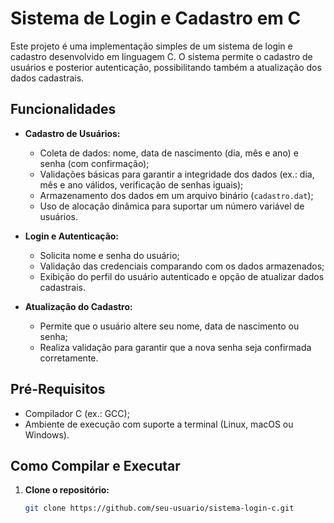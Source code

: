 # Sistema de Login e Cadastro em C

Este projeto é uma implementação simples de um sistema de login e cadastro desenvolvido em linguagem C. O sistema permite o cadastro de usuários e posterior autenticação, possibilitando também a atualização dos dados cadastrais.

## Funcionalidades

- **Cadastro de Usuários:**
  - Coleta de dados: nome, data de nascimento (dia, mês e ano) e senha (com confirmação);
  - Validações básicas para garantir a integridade dos dados (ex.: dia, mês e ano válidos, verificação de senhas iguais);
  - Armazenamento dos dados em um arquivo binário (`cadastro.dat`);
  - Uso de alocação dinâmica para suportar um número variável de usuários.

- **Login e Autenticação:**
  - Solicita nome e senha do usuário;
  - Validação das credenciais comparando com os dados armazenados;
  - Exibição do perfil do usuário autenticado e opção de atualizar dados cadastrais.

- **Atualização do Cadastro:**
  - Permite que o usuário altere seu nome, data de nascimento ou senha;
  - Realiza validação para garantir que a nova senha seja confirmada corretamente.

## Pré-Requisitos

- Compilador C (ex.: GCC);
- Ambiente de execução com suporte a terminal (Linux, macOS ou Windows).

## Como Compilar e Executar

1. **Clone o repositório:**

   ```bash
   git clone https://github.com/seu-usuario/sistema-login-c.git
